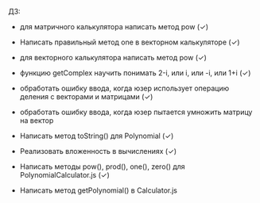 ДЗ:

- для матричного калькулятора написать метод pow (✓)
- Написать правильный метод one в векторном калькуляторе (✓)
- для векторного калькулятора написать метод pow (✓)
- функцию getComplex научить понимать 2-i, или i, или -i, или 1+i (✓)
- обработать ошибку ввода, когда юзер использует операцию деления с векторами и матрицами (✓)
- обработать ошибку ввода, когда юзер пытается умножить матрицу на вектор 

- Написать метод toString() для Polynomial (✓)
- Реализовать вложенность в вычислениях (✓)
- Написать методы pow(), prod(), one(), zero() для PolynomialCalculator.js (✓)
- Написать метод getPolynomial() в Calculator.js